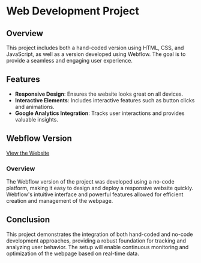 # Web Development Project

## Overview

This project includes both a hand-coded version using HTML, CSS, and JavaScript, as well as a version developed using Webflow. The goal is to provide a seamless and engaging user experience.

## Features

- **Responsive Design**: Ensures the website looks great on all devices.
- **Interactive Elements**: Includes interactive features such as button clicks and animations.
- **Google Analytics Integration**: Tracks user interactions and provides valuable insights.



## Webflow Version

[View the Website](https://brightmoney-6cecca.webflow.io/)

### Overview

The Webflow version of the project was developed using a no-code platform, making it easy to design and deploy a responsive website quickly. Webflow's intuitive interface and powerful features allowed for efficient creation and management of the webpage.

## Conclusion

This project demonstrates the integration of both hand-coded and no-code development approaches, providing a robust foundation for tracking and analyzing user behavior. The setup will enable continuous monitoring and optimization of the webpage based on real-time data.
